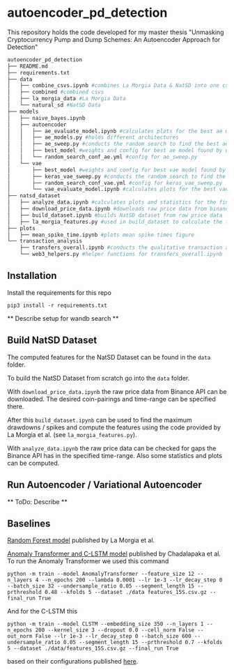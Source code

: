 # autoencoder_pd_detection
This repository holds the code developed for my master thesis "Unmasking Cryptocurrency Pump and Dump Schemes:
An Autoencoder Approach for Detection"

```python 
autoencoder_pd_detection
├── README.md
├── requirements.txt
├── data
│   ├── combine_csvs.ipynb #combines La Morgia Data & NatSD into one csv
│   ├── combined #combined csvs           
│   ├── la_morgia_data #La Morgia Data
│   └── natural_sd #NatSD Data
├── models
│   ├── naive_bayes.ipynb
│   ├── autoencoder
│   │   ├── ae_evaluate_model.ipynb #calculates plots for the best ae model
│   │   ├── ae_models.py #holds different architectures
│   │   ├── ae_sweep.py #conducts the random search to find the best ae model
│   │   ├── best_model #weights and config for best ae model found by us
│   │   └── random_search_conf_ae.yml #config for ae_sweep.py
│   └── vae
│       ├── best_model #weights and config for best vae model found by us
│       ├── keras_vae_sweep.py #conducts the random search to find the best vae model
│       ├── random_search_conf_vae.yml #config for keras_vae_sweep.py
│       └── vae_evaluate_model.ipynb #calculates plots for the best vae model
├── natsd_dataset             
│   ├── analyze_data.ipynb #calculates plots and statistics for the finished NatSD data
│   ├── download_price_data.ipynb #downloads raw price data from binance
│   ├── build_dataset.ipynb #builds NatSD dataset from raw price data
│   ├── la_morgia_features.py #used in build_dataset to calculate the features
├── plots                     
│   ├── mean_spike_time.ipynb #plots mean spike times figure
└── transaction_analysis
    ├── transfers_overall.ipynb #conducts the qualitative transaction analysis
    └── web3_helpers.py #helper functions for transfers_overall.ipynb
```


## Installation
Install the requirements for this repo
```
pip3 install -r requirements.txt
```

** Describe setup for wandb search **


## Build NatSD Dataset
The computed features for the NatSD Dataset can be found in the `data` folder.

To build the NatSD Dataset from scratch go into the `data` folder.

With `download_price_data.ipynb` the raw price data from Binance API can be downloaded. The desired coin-pairings and time-range can be specified there.

After this `build_dataset.ipynb` can be used to find the maximum drawdowns / spikes and compute the features using the code provided by La Morgia et al. (see `la_morgia_features.py`).

With `analyze_data.ipynb` the raw price data can be checked for gaps the Binance API has in the specified time-range. Also some statistics and plots can be computed.

## Run Autoencoder / Variational Autoencoder

** ToDo: Describe **

## Baselines

[Random Forest model](https://github.com/SystemsLab-Sapienza/pump-and-dump-dataset) published by La Morgia et al. 

[Anomaly Transformer and C-LSTM model](https://github.com/Derposoft/crypto_pump_and_dump_with_deep_learning) published by Chadalapaka et al.
To run the Anomaly Transformer we used this command
```
python -m train --model AnomalyTransformer --feature_size 12 --n_layers 4 --n_epochs 200 --lambda 0.0001 --lr 1e-3 --lr_decay_step 0 --batch_size 32 --undersample_ratio 0.05 --segment_length 15 --prthreshold 0.48 --kfolds 5 --dataset ./data features_15S.csv.gz --final_run True
```
And for the C-LSTM this
```
python -m train --model CLSTM --embedding_size 350 --n_layers 1 --n_epochs 200 --kernel_size 3 --dropout 0.0 --cell_norm False --out_norm False --lr 1e-3 --lr_decay_step 0 --batch_size 600 --undersample_ratio 0.05 --segment_length 15 --prthreshold 0.7 --kfolds 5 --dataset ./data/features_15S.csv.gz --final_run True
```
based on their configurations published [here](https://github.com/Derposoft/crypto_pump_and_dump_with_deep_learning/tree/main/models).

